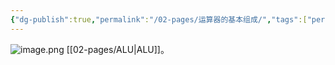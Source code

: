 ```yaml
---
{"dg-publish":true,"permalink":"/02-pages/运算器的基本组成/","tags":["personal/blog","计算机组成原理/概述","hardware"]}
---
```


![image.png](https://yelanyanyu-img-bed.oss-cn-hangzhou.aliyuncs.com/img/blog/2024/11/20241118204910.png)
[[02-pages/ALU\|ALU]]。